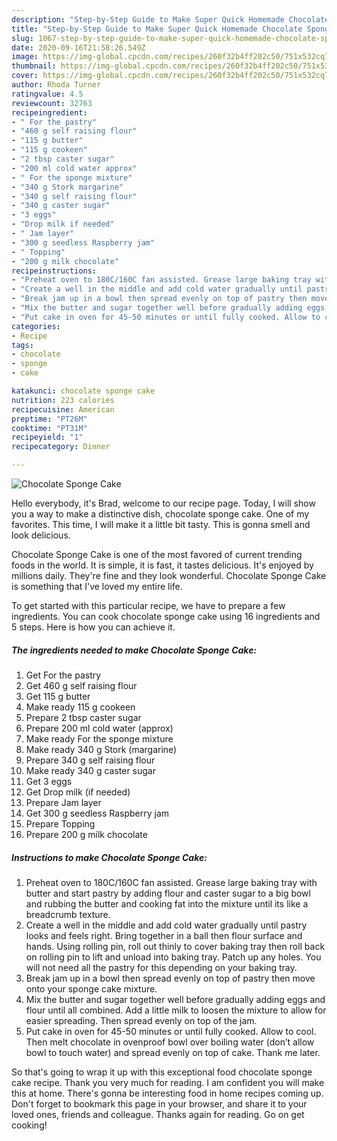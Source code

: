 ```yaml
---
description: "Step-by-Step Guide to Make Super Quick Homemade Chocolate Sponge Cake"
title: "Step-by-Step Guide to Make Super Quick Homemade Chocolate Sponge Cake"
slug: 1067-step-by-step-guide-to-make-super-quick-homemade-chocolate-sponge-cake
date: 2020-09-16T21:58:26.549Z
image: https://img-global.cpcdn.com/recipes/260f32b4ff202c50/751x532cq70/chocolate-sponge-cake-recipe-main-photo.jpg
thumbnail: https://img-global.cpcdn.com/recipes/260f32b4ff202c50/751x532cq70/chocolate-sponge-cake-recipe-main-photo.jpg
cover: https://img-global.cpcdn.com/recipes/260f32b4ff202c50/751x532cq70/chocolate-sponge-cake-recipe-main-photo.jpg
author: Rhoda Turner
ratingvalue: 4.5
reviewcount: 32763
recipeingredient:
- " For the pastry"
- "460 g self raising flour"
- "115 g butter"
- "115 g cookeen"
- "2 tbsp caster sugar"
- "200 ml cold water approx"
- " For the sponge mixture"
- "340 g Stork margarine"
- "340 g self raising flour"
- "340 g caster sugar"
- "3 eggs"
- "Drop milk if needed"
- " Jam layer"
- "300 g seedless Raspberry jam"
- " Topping"
- "200 g milk chocolate"
recipeinstructions:
- "Preheat oven to 180C/160C fan assisted. Grease large baking tray with butter and start pastry by adding flour and caster sugar to a big bowl and rubbing the butter and cooking fat into the mixture until its like a breadcrumb texture."
- "Create a well in the middle and add cold water gradually until pastry looks and feels right. Bring together in a ball then flour surface and hands. Using rolling pin, roll out thinly to cover baking tray then roll back on rolling pin to lift and unload into baking tray. Patch up any holes. You will not need all the pastry for this depending on your baking tray."
- "Break jam up in a bowl then spread evenly on top of pastry then move onto your sponge cake mixture."
- "Mix the butter and sugar together well before gradually adding eggs and flour until all combined. Add a little milk to loosen the mixture to allow for easier spreading. Then spread evenly on top of the jam."
- "Put cake in oven for 45-50 minutes or until fully cooked. Allow to cool. Then melt chocolate in ovenproof bowl over boiling water (don’t allow bowl to touch water) and spread evenly on top of cake. Thank me later."
categories:
- Recipe
tags:
- chocolate
- sponge
- cake

katakunci: chocolate sponge cake 
nutrition: 223 calories
recipecuisine: American
preptime: "PT26M"
cooktime: "PT31M"
recipeyield: "1"
recipecategory: Dinner

---
```



![Chocolate Sponge Cake](https://img-global.cpcdn.com/recipes/260f32b4ff202c50/751x532cq70/chocolate-sponge-cake-recipe-main-photo.jpg)

Hello everybody, it's Brad, welcome to our recipe page. Today, I will show you a way to make a distinctive dish, chocolate sponge cake. One of my favorites. This time, I will make it a little bit tasty. This is gonna smell and look delicious.

Chocolate Sponge Cake is one of the most favored of current trending foods in the world. It is simple, it is fast, it tastes delicious. It's enjoyed by millions daily. They're fine and they look wonderful. Chocolate Sponge Cake is something that I've loved my entire life.




To get started with this particular recipe, we have to prepare a few ingredients. You can cook chocolate sponge cake using 16 ingredients and 5 steps. Here is how you can achieve it.

<!--inarticleads1-->

##### The ingredients needed to make Chocolate Sponge Cake:

1. Get  For the pastry
1. Get 460 g self raising flour
1. Get 115 g butter
1. Make ready 115 g cookeen
1. Prepare 2 tbsp caster sugar
1. Prepare 200 ml cold water (approx)
1. Make ready  For the sponge mixture
1. Make ready 340 g Stork (margarine)
1. Prepare 340 g self raising flour
1. Make ready 340 g caster sugar
1. Get 3 eggs
1. Get Drop milk (if needed)
1. Prepare  Jam layer
1. Get 300 g seedless Raspberry jam
1. Prepare  Topping
1. Prepare 200 g milk chocolate




<!--inarticleads2-->

##### Instructions to make Chocolate Sponge Cake:

1. Preheat oven to 180C/160C fan assisted. Grease large baking tray with butter and start pastry by adding flour and caster sugar to a big bowl and rubbing the butter and cooking fat into the mixture until its like a breadcrumb texture.
1. Create a well in the middle and add cold water gradually until pastry looks and feels right. Bring together in a ball then flour surface and hands. Using rolling pin, roll out thinly to cover baking tray then roll back on rolling pin to lift and unload into baking tray. Patch up any holes. You will not need all the pastry for this depending on your baking tray.
1. Break jam up in a bowl then spread evenly on top of pastry then move onto your sponge cake mixture.
1. Mix the butter and sugar together well before gradually adding eggs and flour until all combined. Add a little milk to loosen the mixture to allow for easier spreading. Then spread evenly on top of the jam.
1. Put cake in oven for 45-50 minutes or until fully cooked. Allow to cool. Then melt chocolate in ovenproof bowl over boiling water (don’t allow bowl to touch water) and spread evenly on top of cake. Thank me later.




So that's going to wrap it up with this exceptional food chocolate sponge cake recipe. Thank you very much for reading. I am confident you will make this at home. There's gonna be interesting food in home recipes coming up. Don't forget to bookmark this page in your browser, and share it to your loved ones, friends and colleague. Thanks again for reading. Go on get cooking!
